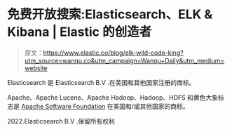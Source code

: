# 免费开放搜索:Elasticsearch、ELK & Kibana | Elastic 的创造者

> 原文：<https://www.elastic.co/blog/elk-wild-code-king?utm_source=wanqu.co&utm_campaign=Wanqu+Daily&utm_medium=website>

Elasticsearch 是 Elasticsearch B.V .在美国和其他国家注册的商标。

Apache、Apache Lucene、Apache Hadoop、Hadoop、HDFS 和黄色大象标志是 [Apache Software Foundation](https://www.apache.org/) 在美国和/或其他国家的商标。

2022.Elasticsearch B.V .保留所有权利